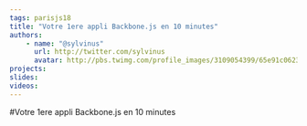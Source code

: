 ```yaml
---
tags: parisjs18
title: "Votre 1ere appli Backbone.js en 10 minutes"
authors:
    - name: "@sylvinus"
      url: http://twitter.com/sylvinus
      avatar: http://pbs.twimg.com/profile_images/3109054399/65e91c0623ae740b3d8f91d4b86cc070_bigger.jpeg
projects:
slides:
videos:
---
```

#Votre 1ere appli Backbone.js en 10 minutes
